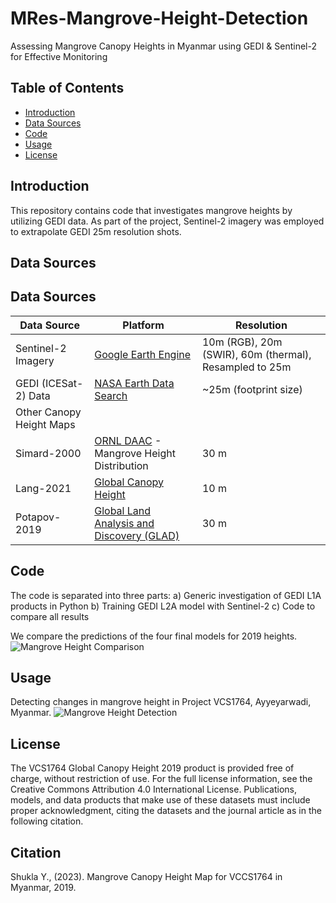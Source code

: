 # MRes-Mangrove-Height-Detection

Assessing Mangrove Canopy Heights in Myanmar using GEDI & Sentinel-2 for Effective Monitoring

## Table of Contents
- [Introduction](#introduction)
- [Data Sources](#data-sources)
- [Code](#code)
- [Usage](#usage)
- [License](#license)

## Introduction

This repository contains code that investigates mangrove heights by utilizing GEDI data. As part of the project, Sentinel-2 imagery was employed to extrapolate GEDI 25m resolution shots.

## Data Sources

## Data Sources

| Data Source                   | Platform                                     | Resolution |
|-------------------------------|----------------------------------------------|------------|
| Sentinel-2 Imagery            | [Google Earth Engine](https://code.earthengine.google.com/) | 10m (RGB), 20m (SWIR), 60m (thermal), Resampled to 25m |
| GEDI (ICESat-2) Data          | [NASA Earth Data Search](https://search.earthdata.nasa.gov/search?q=GEDI%20L1B&sb[0]=94.37695%2C17.00659%2C94.58789%2C17.21311&fst0=Land%20Surface&fst1=Biosphere&lat=17.05078125&long=93.0146484375&zoom=7) | ~25m (footprint size) |
| Other Canopy Height Maps                                                                |
| Simard-2000                   | [ORNL DAAC](https://daac.ornl.gov/cgi-bin/dsviewer.pl?ds_id=1665) - Mangrove Height Distribution | 30 m         |
| Lang-2021                     | [Global Canopy Height](https://langnico.github.io/globalcanopyheight/) | 10 m         |
| Potapov-2019                  | [Global Land Analysis and Discovery (GLAD)](https://glad.umd.edu/dataset/gedi/) | 30 m        |


## Code

The code is separated into three parts:
a) Generic investigation of GEDI L1A products in Python
b) Training GEDI L2A model with Sentinel-2
c) Code to compare all results

We compare the predictions of the four final models for 2019 heights.
![Mangrove Height Comparison](https://github.com/excitedmuck/MRes-Mangrove-Height-Detection/assets/33532101/1f68a6cd-bba7-48b9-ac45-2b62cda1f505)

## Usage

Detecting changes in mangrove height in Project VCS1764, Ayyeyarwadi, Myanmar.
![Mangrove Height Detection](https://github.com/excitedmuck/MRes-Mangrove-Height-Detection/assets/33532101/de096cc5-65fd-44bc-bcc8-1e86eff7c57a)

## License

The VCS1764 Global Canopy Height 2019 product is provided free of charge, without restriction of use. For the full license information, see the Creative Commons Attribution 4.0 International License. Publications, models, and data products that make use of these datasets must include proper acknowledgment, citing the datasets and the journal article as in the following citation.

## Citation

Shukla Y., (2023). Mangrove Canopy Height Map for VCCS1764 in Myanmar, 2019.
